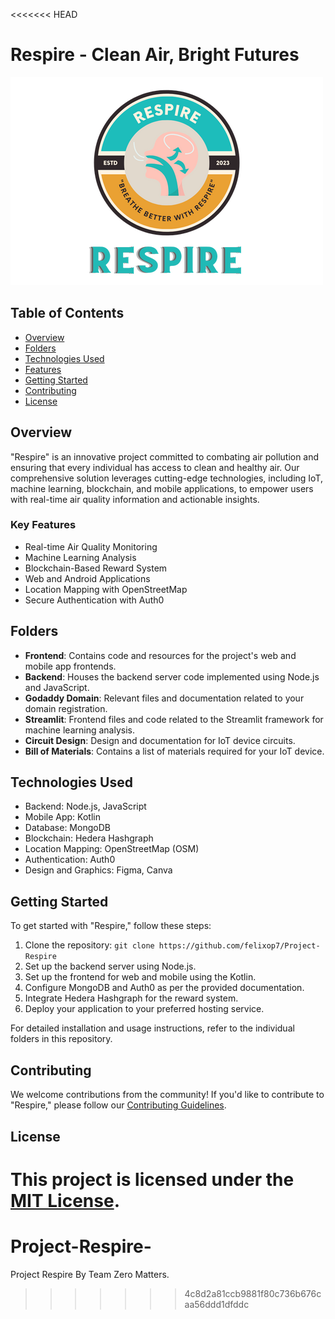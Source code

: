 <<<<<<< HEAD
# Respire - Clean Air, Bright Futures

![Respire Logo](Respire.png) <!-- Replace with a link to your project's logo -->

## Table of Contents

- [Overview](#overview)
- [Folders](#folders)
- [Technologies Used](#technologies-used)
- [Features](#features)
- [Getting Started](#getting-started)
- [Contributing](#contributing)
- [License](#license)

## Overview

"Respire" is an innovative project committed to combating air pollution and ensuring that every individual has access to clean and healthy air. Our comprehensive solution leverages cutting-edge technologies, including IoT, machine learning, blockchain, and mobile applications, to empower users with real-time air quality information and actionable insights.

### Key Features

- Real-time Air Quality Monitoring
- Machine Learning Analysis
- Blockchain-Based Reward System
- Web and Android Applications
- Location Mapping with OpenStreetMap
- Secure Authentication with Auth0

## Folders

- **Frontend**: Contains code and resources for the project's web and mobile app frontends.
- **Backend**: Houses the backend server code implemented using Node.js and JavaScript.
- **Godaddy Domain**: Relevant files and documentation related to your domain registration.
- **Streamlit**: Frontend files and code related to the Streamlit framework for machine learning analysis.
- **Circuit Design**: Design and documentation for IoT device circuits.
- **Bill of Materials**: Contains a list of materials required for your IoT device.

## Technologies Used

- Backend: Node.js, JavaScript
- Mobile App: Kotlin
- Database: MongoDB
- Blockchain: Hedera Hashgraph
- Location Mapping: OpenStreetMap (OSM)
- Authentication: Auth0
- Design and Graphics: Figma, Canva

## Getting Started

To get started with "Respire," follow these steps:

1. Clone the repository: `git clone https://github.com/felixop7/Project-Respire`
2. Set up the backend server using Node.js.
3. Set up the frontend for web and mobile using the Kotlin.
4. Configure MongoDB and Auth0 as per the provided documentation.
5. Integrate Hedera Hashgraph for the reward system.
6. Deploy your application to your preferred hosting service.

For detailed installation and usage instructions, refer to the individual folders in this repository.

## Contributing

We welcome contributions from the community! If you'd like to contribute to "Respire," please follow our [Contributing Guidelines](CONTRIBUTING.md).

## License

This project is licensed under the [MIT License](LICENSE).
=======
# Project-Respire-
Project Respire By Team Zero Matters.
>>>>>>> 4c8d2a81ccb9881f80c736b676caa56ddd1dfddc
